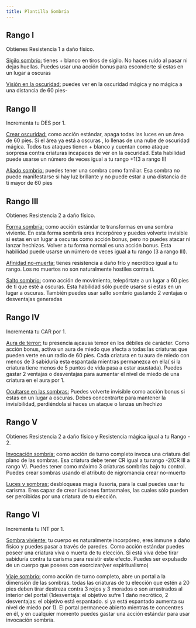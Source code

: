 ```yaml
---
title: Plantilla Sombría
---
```


## Rango I

Obtienes Resistencia 1 a daño físico.

<u>Sigilo sombrío:</u> tienes + blanco en tiros de sigilo. No haces ruido al pasar ni dejas huellas. Puedes usar una acción bonus para esconderte si estas en un lugar a oscuras

<u>Visión en la oscuridad:</u> puedes ver en la oscuridad mágica y no mágica a una distancia de 60 pies-

## Rango II

 Incrementa tu DES por 1.

<u>Crear oscuridad:</u> como acción estándar, apaga todas las luces en un área de 60 pies. Si el área ya está a oscuras , lo llenas de una nube de oscuridad mágica. Todos tus ataques tienen + blanco y cuentan como ataque sorpresa contra criaturas incapaces de ver en la oscuridad. Esta habilidad puede usarse un número de veces igual a tu rango +1(3 a rango II)

<u>Aliado sombrío:</u> puedes tener una sombra como familiar. Esa sombra no puede manifestarse si hay luz brillante y no puede estar a una distancia de ti mayor de 60 pies

## Rango III

Obtienes Resistencia 2 a daño físico. 

<u>Forma sombría:</u> como acción estándar te transformas  en una sombra viviente. En esta forma sombría eres incorpóreo y puedes volverte invisible si estas en un lugar a oscuras como acción bonus, pero no puedes atacar ni lanzar hechizos. Volver a tu forma normal es una acción bonus. Esta habilidad puede usarse un número de veces igual a tu rango (3 a rango III). 

<u>Afinidad no-muerta:</u> tienes resistencia a daño frío y necrótico igual a tu rango. Los no muertos no son naturalmente hostiles contra ti.

<u>Salto sombrío:</u> como acción de movimiento, telepórtate a un lugar a 60 pies de ti que esté a oscuras. Esta habilidad sólo puede usarse si estas en un lugar a oscuras. También puedes usar salto sombrío gastando 2 ventajas o desventajas generadas

## Rango IV

Incrementa tu CAR por 1.

<u>Aura de terror:</u> tu presencia a¡causa temor en los débiles de carácter. Como acción bonus, activa un aura de miedo que afecta a todas las criaturas que pueden verte en un radio de 60 pies. Cada criatura en tu aura de miedo con menos de 3 sabiduría esta espantada mientras permanezca en ella( si la criatura tiene menos de 5 puntos de vida pasa a estar asustada). Puedes gastar 2 ventajas o desventajas para aumentar el nivel de miedo de una criatura en el aura por 1.

<u>Ocultarse en las sombras:</u> Puedes volverte invisible como acción bonus si estas en un lugar a oscuras. Debes concentrarte para mantener la invisibilidad, perdiéndola si haces un ataque o lanzas un hechizo

## Rango V

Obtienes Resistencia 2 a daño físico y Resistencia mágica igual a tu Rango - 2. 

<u>Invocación sombría:</u> como acción de turno completo invoca una criatura del plano de las sombras. Esa criatura debe tener CR igual a tu rango -2(CR III a rango V). Puedes tener como máximo 3 criaturas sombrías bajo tu control. Puedes crear sombras usando el atributo de nigromancia crear no-muerto

<u>Luces y sombras:</u> desbloqueas magia ilusoria, para la cual puedes usar tu carisma. Eres capaz de crear ilusiones fantasmales, las cuales sólo pueden ser percibidas por una criatura de tu elección. 

## Rango VI

Incrementa tu INT por 1.

<u>Sombra viviente:</u> tu cuerpo es naturalmente incorpóreo, eres inmune a daño físico y puedes pasar a través de paredes. Como acción estándar puedes poseer una criatura viva o muerta de tu elección. Si está viva debe tirar sabiduría contra tu carisma para resistir este efecto. Puedes ser expulsado de un cuerpo que posees con exorcizar(ver espiritualismo)

<u>Viaje sombrío:</u> como acción de turno completo, abre un portal a la dimensión de las sombras. todas las criaturas de tu elección que estén a 20 pies deben tirar destreza contra 3 rojos y 3 morados o son arrastrados al interior del portal (1desventaja: el objetivo sufre 1 daño necrótico, 2 desventajas: el objetivo está espantado. si ya está espantado aumenta su nivel de miedo por 1). El portal permanece abierto mientras te concentres en él, y en cualquier momento puedes gastar una acción estándar para usar invocación sombría. 